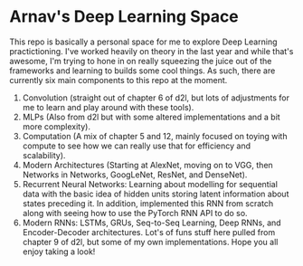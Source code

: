 # Arnav's Deep Learning Space
This repo is basically a personal space for me to explore Deep Learning practictioning. I've worked heavily on theory in the last year and while that's awesome, I'm trying to hone in on really squeezing the juice out of the frameworks and learning to builds some cool things. As such, there are currently six main components to this repo at the moment. 

1. Convolution (straight out of chapter 6 of d2l, but lots of adjustments for me to learn and play around with these tools).
2. MLPs (Also from d2l but with some altered implementations and a bit more complexity).
3. Computation (A mix of chapter 5 and 12, mainly focused on toying with compute to see how we can really use that for efficiency and scalability). 
4. Modern Architectures (Starting at AlexNet, moving on to VGG, then Networks in Networks, GoogLeNet, ResNet, and DenseNet). 
5. Recurrent Neural Networks: Learning about modelling for sequential data with the basic idea of hidden units storing latent information about states preceding it. In addition, implemented this RNN from scratch along with seeing how to use the PyTorch RNN API to do so. 
6. Modern RNNs: LSTMs, GRUs, Seq-to-Seq Learning, Deep RNNs, and Encoder-Decoder architectures. Lot's of funs stuff here pulled from chapter 9 of d2l, but some of my own implementations. 
Hope you all enjoy taking a look! 
